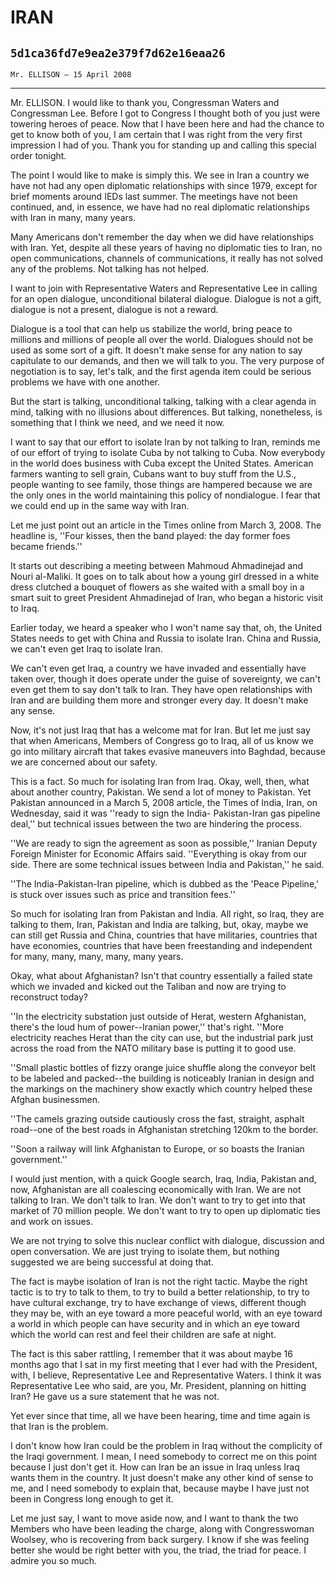# IRAN
## `5d1ca36fd7e9ea2e379f7d62e16eaa26`
`Mr. ELLISON — 15 April 2008`

---


Mr. ELLISON. I would like to thank you, Congressman Waters and 
Congressman Lee. Before I got to Congress I thought both of you just 
were towering heroes of peace. Now that I have been here and had the 
chance to get to know both of you, I am certain that I was right from 
the very first impression I had of you. Thank you for standing up and 
calling this special order tonight.

The point I would like to make is simply this. We see in Iran a 
country we have not had any open diplomatic relationships with since 
1979, except for brief moments around IEDs last summer. The meetings 
have not been continued, and, in essence, we have had no real 
diplomatic relationships with Iran in many, many years.

Many Americans don't remember the day when we did have relationships 
with Iran. Yet, despite all these years of having no diplomatic ties to 
Iran, no open communications, channels of communications, it really has 
not solved any of the problems. Not talking has not helped.

I want to join with Representative Waters and Representative Lee in 
calling for an open dialogue, unconditional bilateral dialogue. 
Dialogue is not a gift, dialogue is not a present, dialogue is not a 
reward.

Dialogue is a tool that can help us stabilize the world, bring peace 
to millions and millions of people all over the world. Dialogues should 
not be used as some sort of a gift. It doesn't make sense for any 
nation to say capitulate to our demands, and then we will talk to you. 
The very purpose of negotiation is to say, let's talk, and the first 
agenda item could be serious problems we have with one another.

But the start is talking, unconditional talking, talking with a clear 
agenda in mind, talking with no illusions about differences. But 
talking, nonetheless, is something that I think we need, and we need it 
now.

I want to say that our effort to isolate Iran by not talking to Iran, 
reminds me of our effort of trying to isolate Cuba by not talking to 
Cuba. Now everybody in the world does business with Cuba except the 
United States. American farmers wanting to sell grain, Cubans want to 
buy stuff from the U.S., people wanting to see family, those things are 
hampered because we are the only ones in the world maintaining this 
policy of nondialogue. I fear that we could end up in the same way with 
Iran.

Let me just point out an article in the Times online from March 3, 
2008. The headline is, ''Four kisses, then the band played: the day 
former foes became friends.''

It starts out describing a meeting between Mahmoud Ahmadinejad and 
Nouri al-Maliki. It goes on to talk about how a young girl dressed in a 
white dress clutched a bouquet of flowers as she waited with a small 
boy in a smart suit to greet President Ahmadinejad of Iran, who began a 
historic visit to Iraq.

Earlier today, we heard a speaker who I won't name say that, oh, the 
United States needs to get with China and Russia to isolate Iran. China 
and Russia, we can't even get Iraq to isolate Iran.

We can't even get Iraq, a country we have invaded and essentially 
have taken over, though it does operate under the guise of sovereignty, 
we can't even get them to say don't talk to Iran. They have open 
relationships with Iran and are building them more and stronger every 
day. It doesn't make any sense.

Now, it's not just Iraq that has a welcome mat for Iran. But let me 
just say that when Americans, Members of Congress go to Iraq, all of us 
know we go into military aircraft that takes evasive maneuvers into 
Baghdad, because we are concerned about our safety.

This is a fact. So much for isolating Iran from Iraq. Okay, well, 
then, what about another country, Pakistan. We send a lot of money to 
Pakistan. Yet Pakistan announced in a March 5, 2008 article, the Times 
of India, Iran, on Wednesday, said it was ''ready to sign the India-
Pakistan-Iran gas pipeline deal,'' but technical issues between the two 
are hindering the process.

''We are ready to sign the agreement as soon as possible,'' Iranian 
Deputy Foreign Minister for Economic Affairs said. ''Everything is okay 
from our side. There are some technical issues between India and 
Pakistan,'' he said.

''The India-Pakistan-Iran pipeline, which is dubbed as the 'Peace 
Pipeline,' is stuck over issues such as price and transition fees.''

So much for isolating Iran from Pakistan and India. All right, so 
Iraq, they are talking to them, Iran, Pakistan and India are talking, 
but, okay, maybe we can still get Russia and China, countries that have 
militaries, countries that have economies, countries that have been 
freestanding and independent for many, many, many, many, many years.

Okay, what about Afghanistan? Isn't that country essentially a failed 
state which we invaded and kicked out the Taliban and now are trying to 
reconstruct today?

''In the electricity substation just outside of Herat, western 
Afghanistan, there's the loud hum of power--Iranian power,'' that's 
right. ''More electricity reaches Herat than the city can use, but the 
industrial park just across the road from the NATO military base is 
putting it to good use.

''Small plastic bottles of fizzy orange juice shuffle along the 
conveyor belt to be labeled and packed--the building is noticeably 
Iranian in design and the markings on the machinery show exactly which 
country helped these Afghan businessmen.

''The camels grazing outside cautiously cross the fast, straight, 
asphalt road--one of the best roads in Afghanistan stretching 120km to 
the border.

''Soon a railway will link Afghanistan to Europe, or so boasts the 
Iranian government.''

I would just mention, with a quick Google search, Iraq, India, 
Pakistan and, now, Afghanistan are all coalescing economically with 
Iran. We are not talking to Iran. We don't talk to Iran. We don't want 
to try to get into that market of 70 million people. We don't want to 
try to open up diplomatic ties and work on issues.

We are not trying to solve this nuclear conflict with dialogue, 
discussion and open conversation. We are just trying to isolate them, 
but nothing suggested we are being successful at doing that.

The fact is maybe isolation of Iran is not the right tactic. Maybe 
the right tactic is to try to talk to them, to try to build a better 
relationship, to try to have cultural exchange, try to have exchange of 
views, different though they may be, with an eye toward a more peaceful 
world, with an eye toward a world in which people can have security and 
in which an eye toward which the world can rest and feel their children 
are safe at night.



The fact is this saber rattling, I remember that it was about maybe 
16 months ago that I sat in my first meeting that I ever had with the 
President, with, I believe, Representative Lee and Representative 
Waters. I think it was Representative Lee who said, are you, Mr. 
President, planning on hitting Iran? He gave us a sure statement that 
he was not.

Yet ever since that time, all we have been hearing, time and time 
again is that Iran is the problem.

I don't know how Iran could be the problem in Iraq without the 
complicity of the Iraqi government. I mean, I need somebody to correct 
me on this point because I just don't get it. How can Iran be an issue 
in Iraq unless Iraq wants them in the country. It just doesn't make any 
other kind of sense to me, and I need somebody to explain that, because 
maybe I have just not been in Congress long enough to get it.


Let me just say, I want to move aside now, and I want to thank the 
two Members who have been leading the charge, along with Congresswoman 
Woolsey, who is recovering from back surgery. I know if she was feeling 
better she would be right better with you, the triad, the triad for 
peace. I admire you so much.